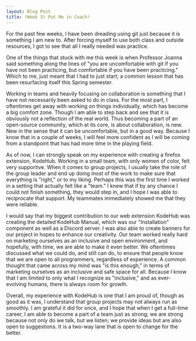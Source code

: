 ```yaml
---
layout: Blog Post
title: (Week 3) Put Me in Coach!
---
```



For the past few weeks, I have been dreading using git just because it is something I am new to. After forcing myself to use both class and outside resources, I got to see that all I really needed was practice. 


One of the things that stuck with me this week is when Professor Joanna said something along the lines of "you are uncomfortable with git if you have not been practicing, but comfortable if you have been practicing." Which to me, just meant that I had to just start; a common lesson that has been resurfacing itself this Spring semester. <!--more-->

Working in teams and heavily focusing on collaboration is something that I have not necessarily been asked to do in class. For the most part, I oftentimes get away with working on things individually, which has become a big comfort zone. 
Though I am able to step back and see that it is obviously not a reflection of the real world. Thus becoming a part of an open-source community, which at its core, is about collaboration, is new. New in the sense that it can be uncomfortable, but in a good way. Because I know that in a couple of weeks, I will feel more confident as I will be coming from a standpoint that has had more time in the playing field. 

As of now, I can strongly speak on my experience with creating a firefox extension, KodeHub. Working in a small team, with only women of color, felt very supportive. When it comes to group projects, I usually take the role of the group leader and end up doing most of the work to make sure that everything is "right," or to my liking. Perhaps this was the first time I worked in a setting that actually felt like a "team." I knew that if by any chance I could not finish something, they would step in, and I hope I was able to reciprocate that support. My teammates immediately showed me that they were reliable.

I would say that my biggest contribution to our web extension KodeHub was creating the detailed KodeHub Manual, which was our "Installation" component as well as a Discord server. I was also able to create banners for our project in hopes to enhance our creativity. Our team worked really hard on marketing ourselves as an inclusive and open environment, and hopefully, with time, we are able to make it even better. We oftentimes discussed what we could do, and still can do, to ensure that people know that we are open to all programmers, regardless of experience. A common thought that came across my mind was "is this enough," in terms of marketing ourselves as an inclusive and safe space for all. Because I know that I am limited to only what I recognize as "inclusive," and as ever-evolving humans, there is always room for growth. 


Overall, my experience with KodeHub is one that I am proud of, though as good as it was, I understand that group projects may not always run as smoothly. I am grateful it did for once, and I hope that when I get a full-time career, I am able to become a part of a team just as strong; we are strong because not only do we talk, but we listen; we provide ideas but are also open to suggestions. It is a two-way lane that is open to change for the better. 



